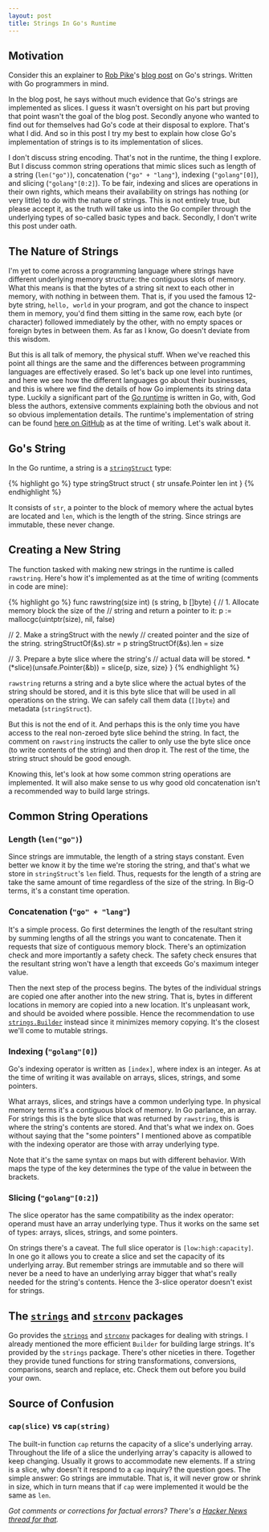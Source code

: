 ```yaml
---
layout: post
title: Strings In Go's Runtime
---
```


## Motivation

Consider this an explainer to [Rob Pike][RobPike]'s [blog post][GoStringsBlogPost] on Go's strings.
Written with Go programmers in mind.

In the blog post, he says without much evidence that Go's strings are implemented as slices. I guess
it wasn't oversight on his part but proving that point wasn't the goal of the blog post.  Secondly
anyone who wanted to find out for themselves had Go's code at their disposal to explore. That's what
I did. And so in this post I try my best to explain how close Go's implementation of strings is to
its implementation of slices.

I don't discuss string encoding. That's not in the runtime, the thing I explore. But I discuss
common string operations that mimic slices such as length of a string (`len("go")`), concatenation
(`"go" + "lang"`), indexing (`"golang"[0]`), and slicing (`"golang"[0:2]`). To be fair, indexing and
slices are operations in their own rights, which means their availability on strings has nothing (or
very little) to do with the nature of strings. This is not entirely true, but please accept it, as
the truth will take us into the Go compiler through the underlying types of so-called basic types
and back. Secondly, I don't write this post under oath.

## The Nature of Strings

I'm yet to come across a programming language where strings have different underlying memory
structure: the contiguous slots of memory. What this means is that the bytes of a string sit next to
each other in memory, with nothing in between them. That is, if you used the famous 12-byte string,
`hello, world` in your program, and got the chance to inspect them in memory, you'd find them
sitting in the same row, each byte (or character) followed immediately by the other, with no empty
spaces or foreign bytes in between them.  As far as I know, Go doesn't deviate from this wisdom.

But this is all talk of memory, the physical stuff. When we've reached this point all things are the
same and the differences between programming languages are effectively erased. So let's back up one
level into runtimes, and here we see how the different languages go about their businesses, and this
is where we find the details of how Go implements its string data type. Luckily a significant part
of the [Go runtime][GoRuntime] is written in Go, with, God bless the authors, extensive comments
explaining both the obvious and not so obvious implementation details. The runtime's implementation
of string can be found [here on GitHub][GoRuntimeString] as at the time of writing. Let's walk about
it.

## Go's String

In the Go runtime, a string is a [`stringStruct`][GoStringStruct] type:

{% highlight go %}
type stringStruct struct {
  str unsafe.Pointer
  len int
}
{% endhighlight %}

It consists of `str`, a pointer to the block of memory where the actual bytes are located and `len`,
which is the length of the string. Since strings are immutable, these never change.

## Creating a New String

The function tasked with making new strings in the runtime is called `rawstring`. Here's how it's
implemented as at the time of writing (comments in code are mine):

{% highlight go %}
func rawstring(size int) (s string, b []byte) {
  // 1. Allocate memory block the size of the
  //    string and return a pointer to it:
  p := mallocgc(uintptr(size), nil, false)

  // 2. Make a stringStruct with the newly
  //    created pointer and the size of the string.
  stringStructOf(&s).str = p
  stringStructOf(&s).len = size

  // 3. Prepare a byte slice where the string's
  //    actual data will be stored.
  *(*slice)(unsafe.Pointer(&b)) = slice{p, size, size}
}
{% endhighlight %}

`rawstring` returns a string and a byte slice where the actual bytes of the string should be stored,
and it is this byte slice that will be used in all operations on the string. We can safely call them
data (`[]byte`) and metadata (`stringStruct`).

But this is not the end of it. And perhaps this is the only time you have access to the real
non-zeroed byte slice behind the string. In fact, the comment on `rawstring` instructs the caller to
only use the byte slice once (to write contents of the string) and then drop it. The rest of the
time, the string struct should be good enough.

Knowing this, let's look at how some common string operations are implemented. It will also make
sense to us why good old concatenation isn't a recommended way to build large strings.

## Common String Operations

### Length (`len("go")`)

Since strings are immutable, the length of a string stays constant. Even better we know it by the
time we're storing the string, and that's what we store in `stringStruct`'s `len` field. Thus,
requests for the length of a string are take the same amount of time regardless of the size of the
string. In Big-O terms, it's a constant time operation.

### Concatenation (`"go" + "lang"`)

It's a simple process. Go first determines the length of the resultant string by summing lengths of
all the strings you want to concatenate. Then it requests that size of contiguous memory block.
There's an optimization check and more importantly a safety check. The safety check ensures that the
resultant string won't have a length that exceeds Go's maximum integer value.

Then the next step of the process begins. The bytes of the individual strings are copied one after
another into the new string. That is, bytes in different locations in memory are copied into a new
location. It's unpleasant work, and should be avoided where possible. Hence the recommendation to
use [`strings.Builder`][GoStringBuilder] instead since it minimizes memory copying. It's the closest
we'll come to mutable strings.

### Indexing (`"golang"[0]`)

Go's indexing operator is written as `[index]`, where index is an integer. As at the time of writing
it was available on arrays, slices, strings, and some pointers.

What arrays, slices, and strings have a common underlying type. In physical memory terms it's a
contiguous block of memory. In Go parlance, an array. For strings this is the byte slice that was
returned by `rawstring`, this is where the string's contents are stored. And that's what we index
on. Goes without saying that the "some pointers" I mentioned above as compatible with the indexing
operator are those with array underlying type.

Note that it's the same syntax on maps but with different behavior. With maps the type of the key
determines the type of the value in between the brackets.

### Slicing (`"golang"[0:2]`)

The slice operator has the same compatibility as the index operator: operand must have an array
underlying type. Thus it works on the same set of types: arrays, slices, strings, and some pointers.

On strings there's a caveat. The full slice operator is `[low:high:capacity]`. In one go it allows
you to create a slice and set the capacity of its underlying array. But remember strings are
immutable and so there will never be a need to have an underlying array bigger that what's really
needed for the string's contents. Hence the 3-slice operator doesn't exist for strings.

## The [`strings`][GoStringsPackage] and [`strconv`][GoStrconvPackage] packages

Go provides the [`strings`][GoStringsPackage] and [`strconv`][GoStrconvPackage] packages for dealing
with strings. I already mentioned the more efficient `Builder` for building large strings.  It's
provided by the `strings` package. There's other niceties in there. Together they provide tuned
functions for string transformations, conversions, comparisons, search and replace, etc.  Check them
out before you build your own.

## Source of Confusion

### `cap(slice)` vs `cap(string)`

The built-in function `cap` returns the capacity of a slice's underlying array. Throughout the life
of a slice the underlying array's capacity is allowed to keep changing. Usually it grows to
accommodate new elements. If a string is a slice, why doesn't it respond to a `cap` inquiry?  the
question goes. The simple answer: Go strings are immutable. That is, it will never grow or shrink in
size, which in turn means that if `cap` were implemented it would be the same as `len`.

_Got comments or corrections for factual errors?  There's a [Hacker News thread for that][HN]._

[GoStringsBlogPost]: https://blog.golang.org/strings
[GoSlices]:          https://blog.golang.org/go-slices-usage-and-internals
[RobPike]:           https://ai.google/research/people/r
[GoRuntime]:         https://golang.org/pkg/runtime/
[GoRuntimeString]:   https://github.com/golang/go/blob/master/src/runtime/string.go
[GoStringStruct]:    https://github.com/golang/go/blob/b0dc54697ba34494a4d77e8d3e446070fc7b223b/src/runtime/string.go#L217
[GoSliceStruct]:     https://github.com/golang/go/blob/4363c98f62e9e315ed20b12d2ce47021fd2bf7bc/src/runtime/slice.go#L12
[GoStringBuilder]:   https://golang.org/pkg/strings/#Builder
[GoStringsPackage]:  https://golang.org/pkg/strings
[GoStrconvPackage]:  https://golang.org/pkg/strconv
[HN]:                https://news.ycombinator.com/item?id=17945312
